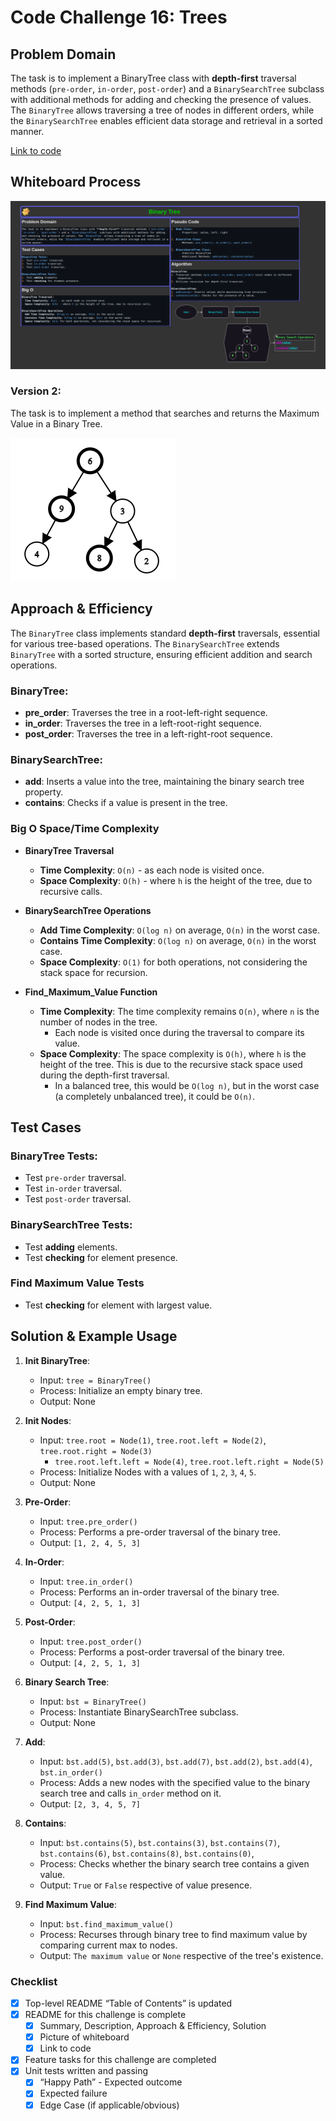 # Code Challenge 16: Trees

## Problem Domain

The task is to implement a BinaryTree class with **depth-first** traversal methods (`pre-order`, `in-order`, `post-order`) and a `BinarySearchTree` subclass with additional methods for adding and checking the presence of values. The `BinaryTree` allows traversing a tree of nodes in different orders, while the `BinarySearchTree` enables efficient data storage and retrieval in a sorted manner.

[Link to code](./trees.py)

## Whiteboard Process

![Whiteboard](image.png)

### Version 2:

The task is to implement a method that searches and returns the Maximum Value in a Binary Tree.

![Find Max Value Diagram](image-1.png)

## Approach & Efficiency

The `BinaryTree` class implements standard **depth-first** traversals, essential for various tree-based operations. The `BinarySearchTree` extends `BinaryTree` with a sorted structure, ensuring efficient addition and search operations.

### BinaryTree:

- **pre_order**: Traverses the tree in a root-left-right sequence.
- **in_order**: Traverses the tree in a left-root-right sequence.
- **post_order**: Traverses the tree in a left-right-root sequence.

### BinarySearchTree:

- **add**: Inserts a value into the tree, maintaining the binary search tree property.
- **contains**: Checks if a value is present in the tree.

### Big O Space/Time Complexity

- **BinaryTree Traversal**
  - **Time Complexity**: `O(n)` - as each node is visited once.
  - **Space Complexity**: `O(h)` - where `h` is the height of the tree, due to recursive calls.

- **BinarySearchTree Operations**
  - **Add Time Complexity**: `O(log n)` on average, `O(n)` in the worst case.
  - **Contains Time Complexity**: `O(log n)` on average, `O(n)` in the worst case.
  - **Space Complexity**: `O(1)` for both operations, not considering the stack space for recursion.

- **Find_Maximum_Value Function**
  - **Time Complexity**: The time complexity remains `O(n)`, where `n` is the number of nodes in the tree.
    - Each node is visited once during the traversal to compare its value.
  - **Space Complexity**: The space complexity is `O(h)`, where `h` is the height of the tree. This is due
    to the recursive stack space used during the depth-first traversal.
    - In a balanced tree, this would be `O(log n)`, but in the worst case (a completely unbalanced tree), it could be `O(n)`.

## Test Cases

### BinaryTree Tests:

- Test `pre-order` traversal.
- Test `in-order` traversal.
- Test `post-order` traversal.

### BinarySearchTree Tests:

- Test **adding** elements.
- Test **checking** for element presence.

### Find Maximum Value Tests

- Test **checking** for element with largest value.

## Solution & Example Usage

1. **Init BinaryTree**:
   - Input: `tree = BinaryTree()`
   - Process: Initialize an empty binary tree.
   - Output: None

2. **Init Nodes**:
   - Input: `tree.root = Node(1)`, `tree.root.left = Node(2)`, `tree.root.right = Node(3)`
     - `tree.root.left.left = Node(4)`, `tree.root.left.right = Node(5)`
   - Process: Initialize Nodes with a values of `1`, `2`, `3`, `4`, `5`.
   - Output: None

3. **Pre-Order**:
   - Input: `tree.pre_order()`
   - Process: Performs a pre-order traversal of the binary tree.
   - Output: `[1, 2, 4, 5, 3]`

4. **In-Order**:
   - Input: `tree.in_order()`
   - Process: Performs an in-order traversal of the binary tree.
   - Output: `[4, 2, 5, 1, 3]`

5. **Post-Order**:
   - Input: `tree.post_order()`
   - Process: Performs a post-order traversal of the binary tree.
   - Output: `[4, 2, 5, 1, 3]`

6. **Binary Search Tree**:
   - Input: `bst = BinaryTree()`
   - Process: Instantiate BinarySearchTree subclass.
   - Output: None

7. **Add**:
   - Input:
      `bst.add(5)`,
      `bst.add(3)`,
      `bst.add(7)`,
      `bst.add(2)`,
      `bst.add(4)`,
      `bst.in_order()`
   - Process: Adds a new nodes with the specified value to the binary search tree and calls `in_order` method on it.
   - Output: `[2, 3, 4, 5, 7]`

8. **Contains**:
   - Input:
      `bst.contains(5)`,
      `bst.contains(3)`,
      `bst.contains(7)`,
      `bst.contains(6)`,
      `bst.contains(8)`,
      `bst.contains(0)`,
   - Process: Checks whether the binary search tree contains a given value.
   - Output: `True` or `False` respective of value presence.

9. **Find Maximum Value**:
   - Input: `bst.find_maximum_value()`
   - Process: Recurses through binary tree to find maximum value by comparing current max to nodes.
   - Output: `The maximum value` or `None` respective of the tree's existence.

### Checklist

- [x] Top-level README “Table of Contents” is updated
- [x] README for this challenge is complete
  - [x] Summary, Description, Approach & Efficiency, Solution
  - [x] Picture of whiteboard
  - [x] Link to code
- [x] Feature tasks for this challenge are completed
- [x] Unit tests written and passing
  - [x] “Happy Path” - Expected outcome
  - [x] Expected failure
  - [x] Edge Case (if applicable/obvious)
